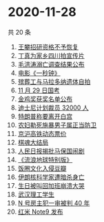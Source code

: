 # 2020-11-28

共 20 条

<!-- BEGIN -->
<!-- 最后更新时间 Sat Nov 28 2020 23:03:30 GMT+0800 (CST) -->

1. [王攀招研资格不予恢复](https://www.zhihu.com/search?q=王攀)
2. [丁真为家乡四川拍宣传片](https://www.zhihu.com/search?q=丁真)
3. [毛洪涛溺亡调查结果公布](https://www.zhihu.com/search?q=毛洪涛)
4. [电影《一秒钟》](https://www.zhihu.com/search?q=一秒钟)
5. [殡葬工与马拉多纳遗体自拍](https://www.zhihu.com/search?q=马拉多纳)
6. [11 月 29 日国考](https://www.zhihu.com/search?q=国考)
7. [金鸡奖获奖名单公布](https://www.zhihu.com/search?q=金鸡奖)
8. [迪士尼计划裁员 32000 人](https://www.zhihu.com/search?q=迪士尼)
9. [特朗普称要离开白宫](https://www.zhihu.com/search?q=特朗普)
10. [农妇勒死施暴男子属正当防卫](https://www.zhihu.com/search?q=农妇勒死男子)
11. [京沪高铁动态票价](https://www.zhihu.com/search?q=京沪高铁)
12. [棋魂大结局](https://www.zhihu.com/search?q=棋魂)
13. [人民日报揭批马保国闹剧](https://www.zhihu.com/search?q=马保国)
14. [《流浪地球特别版》](https://www.zhihu.com/search?q=流浪地球)
15. [饭圈文化入侵豆瓣](https://www.zhihu.com/search?q=豆瓣养号)
16. [伊朗核科学家遭暗杀身亡](https://www.zhihu.com/search?q=伊朗核科学家)
17. [生日被叫回加班崩溃大哭](https://www.zhihu.com/search?q=生日加班)
18. [武汉理工学生](https://www.zhihu.com/search?q=王攀)
19. [N 号房主犯一审被判 40 年](https://www.zhihu.com/search?q=n号房)
20. [红米 Note9 发布](https://www.zhihu.com/search?q=note9)

<!-- END -->
